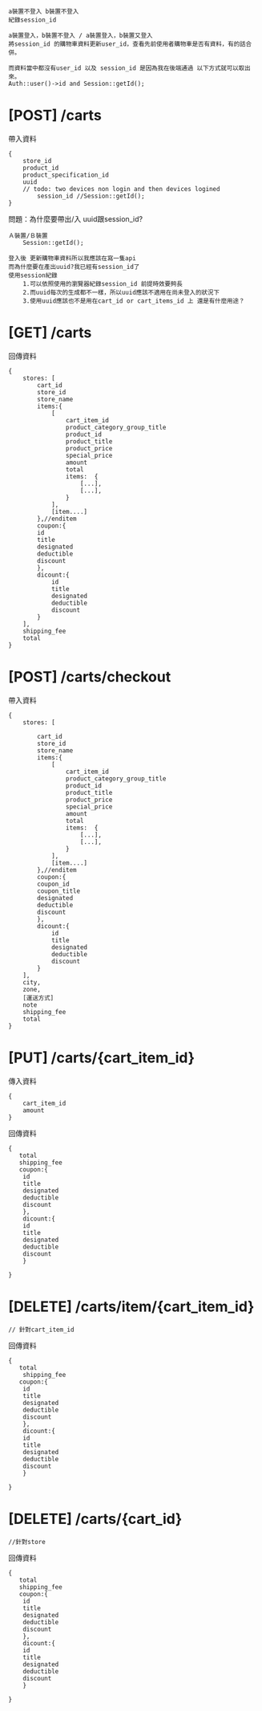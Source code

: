 
	a裝置不登入 b裝置不登入
 	紀錄session_id

   	a裝置登入，b裝置不登入 / a裝置登入，b裝置又登入
    將session_id 的購物車資料更新user_id，查看先前使用者購物車是否有資料，有的話合併。

  	而資料當中都沒有user_id 以及 session_id 是因為我在後端通過 以下方式就可以取出來。
   	Auth::user()->id and Session::getId();
	

<h1>[POST] /carts </h1>
 <p>帶入資料</p>
 
	{
	    store_id
	    product_id
	    product_specification_id
	    uuid
	    // todo: two devices non login and then devices logined
     	    session_id //Session::getId();
	}
 <p>問題：為什麼要帶出/入 uuid跟session_id?</p>
	
	Ａ裝置/Ｂ裝置
	    Session::getId();
	
	登入後 更新購物車資料所以我應該在寫一隻api
	而為什麼要在產出uuid?我已經有session_id了
	使用session紀錄
		1.可以依照使用的瀏覽器紀錄session_id 前提時效要夠長
		2.而uuid每次的生成都不一樣，所以uuid應該不適用在尚未登入的狀況下
		3.使用uuid應該也不是用在cart_id or cart_items_id 上 還是有什麼用途？


<h1>[GET]  /carts</h1>
<p>回傳資料</p>

    {
        stores: [
            cart_id
            store_id
            store_name
            items:{
                [
                    cart_item_id
                    product_category_group_title
                    product_id
                    product_title
                    product_price
                    special_price
                    amount
                    total
                    items:  {
                        [...],
                        [...],
                    }
                ],
                [item....]
            },//enditem
            coupon:{
		    id
		    title
		    designated
		    deductible
		    discount
            },
            dicount:{
                id
                title
                designated
                deductible
                discount
            }
        ],
        shipping_fee
        total
    }


<h1>[POST]  /carts/checkout</h1>
 <p>帶入資料</p>

    {
        stores: [

            cart_id
            store_id
            store_name
            items:{
                [
                    cart_item_id
                    product_category_group_title
                    product_id
                    product_title
                    product_price
                    special_price
                    amount
                    total
                    items:  {
                        [...],
                        [...],
                    }
                ],
                [item....]
            },//enditem
            coupon:{
		    coupon_id
		    coupon_title
		    designated
		    deductible
		    discount
            },
            dicount:{
                id
                title
                designated
                deductible
                discount
            }
        ],
        city,
        zone,
        [運送方式]
        note
        shipping_fee
        total
    }


<h1>[PUT] /carts/{cart_item_id}</h1>
<p>傳入資料</p>
	
 	{
	    cart_item_id
	    amount
	}
 <p>回傳資料</p>
 
	{
	   total
	   shipping_fee
	   coupon:{
		id
		title
		designated
		deductible
		discount
	    },
	    dicount:{
		id
		title
		designated
		deductible
		discount
	    }
		
	}


<h1>[DELETE] /carts/item/{cart_item_id}</h1>

 	// 針對cart_item_id
  <p>回傳資料</p>
  
  	{
	   total
	    shipping_fee
	   coupon:{
		id
		title
		designated
		deductible
		discount
	    },
	    dicount:{
		id
		title
		designated
		deductible
		discount
	    }
		
	}
	

<h1>[DELETE] /carts/{cart_id}</h1>

 	//針對store
<p>回傳資料</p>
  
  	{
	   total
	   shipping_fee
	   coupon:{
		id
		title
		designated
		deductible
		discount
	    },
	    dicount:{
		id
		title
		designated
		deductible
		discount
	    }
		
	}
